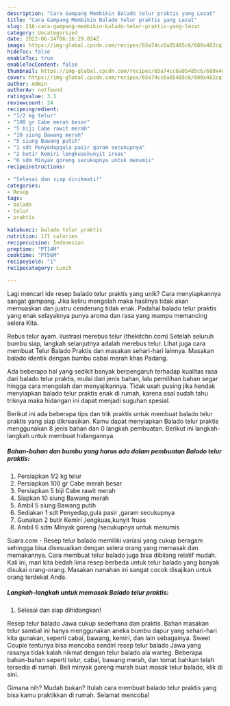 ```yaml
---
description: "Cara Gampang Membikin Balado telur praktis yang Lezat"
title: "Cara Gampang Membikin Balado telur praktis yang Lezat"
slug: 216-cara-gampang-membikin-balado-telur-praktis-yang-lezat
category: Uncategorized
date: 2022-06-24T06:16:29.024Z
image: https://img-global.cpcdn.com/recipes/65a74cc6a85485c6/680x482cq70/balado-telur-praktis-foto-resep-utama.jpg
hideToc: false
enableToc: true
enableTocContent: false
thumbnail: https://img-global.cpcdn.com/recipes/65a74cc6a85485c6/680x482cq70/balado-telur-praktis-foto-resep-utama.jpg
cover: https://img-global.cpcdn.com/recipes/65a74cc6a85485c6/680x482cq70/balado-telur-praktis-foto-resep-utama.jpg
author: Admin
authorAv: notfound
ratingvalue: 3.1
reviewcount: 24
recipeingredient:
- "1/2 kg telur"
- "100 gr Cabe merah besar"
- "5 biji Cabe rawit merah"
- "10 siung Bawang merah"
- "5 siung Bawang putih"
- "1 sdt Penyedapgula pasir garam secukupnya"
- "2 butir Kemiri lengkuaskunyit 1ruas"
- "6 sdm Minyak goreng secukupnya untuk menumis"
recipeinstructions:

- "Selesai dan siap dinikmati!"
categories:
- Resep
tags:
- balado
- telur
- praktis

katakunci: balado telur praktis 
nutrition: 171 calories
recipecuisine: Indonesian
preptime: "PT14M"
cooktime: "PT56M"
recipeyield: "1"
recipecategory: Lunch

---
```





Lagi mencari ide resep balado telur praktis yang unik? Cara menyiapkannya sangat gampang. Jika keliru mengolah maka hasilnya tidak akan memuaskan dan justru cenderung tidak enak. Padahal balado telur praktis yang enak selayaknya punya aroma dan rasa yang mampu memancing selera Kita.





Rebus telur ayam. ilustrasi merebus telur (thekitchn.com) Setelah seluruh bumbu siap, langkah selanjutnya adalah merebus telur. Lihat juga cara membuat Telur Balado Praktis dan masakan sehari-hari lainnya. Masakan balado identik dengan bumbu cabai merah khas Padang.

Ada beberapa hal yang sedikit banyak berpengaruh terhadap kualitas rasa dari balado telur praktis, mulai dari jenis bahan, lalu pemilihan bahan segar hingga cara mengolah dan menyajikannya. Tidak usah pusing jika hendak menyiapkan balado telur praktis enak di rumah, karena asal sudah tahu triknya maka hidangan ini dapat menjadi suguhan spesial.






Berikut ini ada beberapa tips dan trik praktis untuk membuat balado telur praktis yang siap dikreasikan. Kamu dapat menyiapkan Balado telur praktis menggunakan 8 jenis bahan dan 0 langkah pembuatan. Berikut ini langkah-langkah untuk membuat hidangannya.

<!--inarticleads1-->

##### Bahan-bahan dan bumbu yang harus ada dalam pembuatan Balado telur praktis:

1. Persiapkan 1/2 kg telur
1. Persiapkan 100 gr Cabe merah besar
1. Persiapkan 5 biji Cabe rawit merah
1. Siapkan 10 siung Bawang merah
1. Ambil 5 siung Bawang putih
1. Sediakan 1 sdt Penyedap,gula pasir ,garam secukupnya
1. Gunakan 2 butir Kemiri ,lengkuas,kunyit 1ruas
1. Ambil 6 sdm Minyak goreng /secukupnya untuk menumis


Suara.com - Resep telur balado memiliki variasi yang cukup beragam sehingga bisa disesuaikan dengan selera orang yang memasak dan memakannya. Cara membuat telur balado juga bisa dibilang relatif mudah. Kali ini, mari kita bedah lima resep berbeda untuk telur balado yang banyak disukai orang-orang. Masakan rumahan ini sangat cocok disajikan untuk orang terdekat Anda. 

<!--inarticleads2-->

##### Langkah-langkah untuk memasak Balado telur praktis:


1. Selesai dan siap dihidangkan!

Resep telur balado Jawa cukup sederhana dan praktis. Bahan masakan telur sambal ini hanya menggunakan aneka bumbu dapur yang sehari-hari kita gunakan, seperti cabai, bawang, kemiri, dan lain sebagainya. Sweet Couple tentunya bisa mencoba sendiri resep telur balado Jawa yang rasanya tidak kalah nikmat dengan telur balado ala warteg. Beberapa bahan-bahan seperti telur, cabai, bawang merah, dan tomat bahkan telah tersedia di rumah. Beli minyak goreng murah buat masak telur balado, klik di sini. 

Gimana nih? Mudah bukan? Itulah cara membuat balado telur praktis yang bisa kamu praktikkan di rumah. Selamat mencoba!
